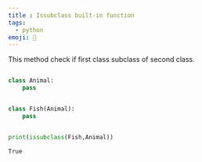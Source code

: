 ```yaml
---
title : Issubclass built-in function
tags:
  - python
emoji: 🐍
---
```


This method check if first class subclass of second class.

```python

class Animal:
    pass


class Fish(Animal):
    pass


print(issubclass(Fish,Animal))
```
```Output
True
```